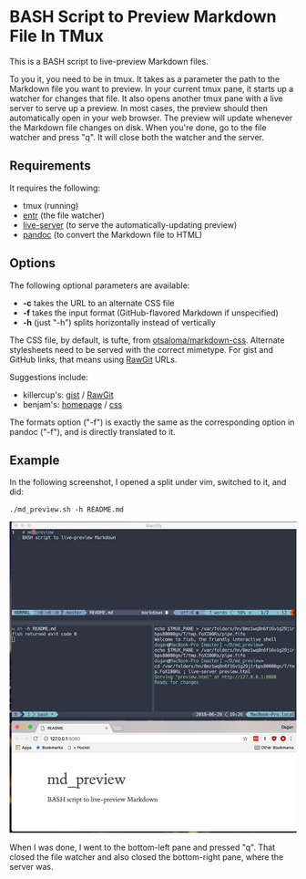 # BASH Script to Preview Markdown File In TMux

This is a BASH script to live-preview Markdown files.

To you it, you need to be in tmux. It takes as a parameter the path to the Markdown file you want to preview. In your current
tmux pane, it starts up a watcher for changes that file. It also opens another tmux pane with a live server to serve up a
preview. In most cases, the preview should then automatically open in your web browser. The preview will update whenever the
Markdown file changes on disk. When you're done, go to the file watcher and press "q". It will close both the watcher and the
server.

## Requirements

It requires the following:

* tmux (running)
* [entr](https://github.com/tapio/live-server) (the file watcher)
* [live-server](https://github.com/tapio/live-server) (to serve the automatically-updating preview)
* [pandoc](https://pandoc.org/) (to convert the Markdown file to HTML)

## Options

The following optional parameters are available:

* **-c** takes the URL to an alternate CSS file
* **-f** takes the input format (GitHub-flavored Markdown if unspecified)
* **-h** (just "-h") splits horizontally instead of vertically

The CSS file, by default, is tufte, from [otsaloma/markdown-css](https://github.com/otsaloma/markdown-css). Alternate
stylesheets need to be served with the correct mimetype. For gist and GitHub links, that means using
[RawGit](https://rawgit.com/) URLs.

Suggestions include:

* killercup's: [gist](https://gist.github.com/killercup/5917178) /
[RawGit](https://rawgit.com/killercup/5917178/raw/8b9903f2d4cc0b2f572f80d2cf3e2380cd264948/pandoc.css)
* benjam's: [homepage](http://benjam.info/panam/) / [css](http://benjam.info/panam/styling.css)

The formats option ("-f") is exactly the same as the corresponding option in pandoc ("-f"), and is directly translated to it.

## Example

In the following screenshot, I opened a split under vim, switched to it, and did:

	./md_preview.sh -h README.md

![screenshot](screenshot.png)

When I was done, I went to the bottom-left pane and pressed "q". That closed the file watcher and also closed the bottom-right
pane, where the server was.
